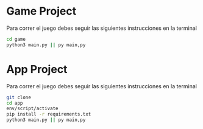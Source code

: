 # Game Project

Para correr el juego debes seguir las siguientes instrucciones en la terminal

```sh
cd game
python3 main.py || py main,py
```

# App Project

Para correr el juego debes seguir las siguientes instrucciones en la terminal

```sh
git clone
cd app
env/script/activate
pip install -r requirements.txt
python3 main.py || py main,py
```
